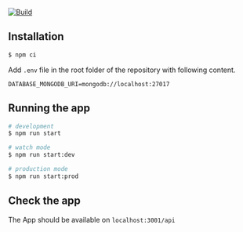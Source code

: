 [![Build](https://github.com/Wenish/nestjs-mongoose-casl/actions/workflows/build.yml/badge.svg)](https://github.com/Wenish/nestjs-mongoose-casl/actions/workflows/build.yml)

## Installation

```bash
$ npm ci
```

Add `.env` file in the root folder of the repository with following content.

`DATABASE_MONGODB_URI=mongodb://localhost:27017`

## Running the app

```bash
# development
$ npm run start

# watch mode
$ npm run start:dev

# production mode
$ npm run start:prod
```

## Check the app

The App should be available on `localhost:3001/api`

